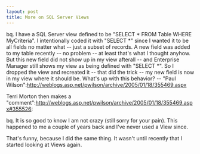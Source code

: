 ```yaml
--- 
layout: post
title: More on SQL Server Views
---
```

bq. I have a SQL Server view defined to be "SELECT * FROM Table WHERE MyCriteria".  I intentionally coded it with "SELECT *" since I wanted it to be all fields no matter what -- just a subset of records.  A new field was added to my table recently -- no problem -- at least that's what I thought anyhow.  But this new field did not show up in my view afterall -- and Enterprise Manager still shows my view as being defined with "SELECT *".  So I dropped the view and recreated it -- that did the trick -- my new field is now in my view where it should be.  What's up with this behavior? -- "Paul Wilson":http://weblogs.asp.net/pwilson/archive/2005/01/18/355469.aspx

Terri Morton then makes a "comment":http://weblogs.asp.net/pwilson/archive/2005/01/18/355469.aspx#355526:

bq. It is so good to know I am not crazy (still sorry for your pain). This happened to me a couple of years back and I've never used a View since.

That's funny, because I did the same thing.  It wasn't until recently that I started looking at Views again.
